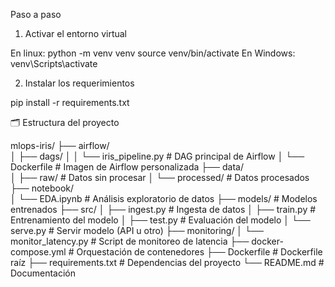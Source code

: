 Paso a paso
1. Activar el entorno virtual


En linux:
python -m venv venv
source venv/bin/activate
En Windows:
venv\Scripts\activate

2. Instalar los requerimientos

pip install -r requirements.txt


🗂️ Estructura del proyecto

mlops-iris/
├── airflow/                
│   ├── dags/
│   │   └── iris_pipeline.py       # DAG principal de Airflow
│   └── Dockerfile                 # Imagen de Airflow personalizada
├── data/                   
│   ├── raw/                      # Datos sin procesar
│   └── processed/                # Datos procesados
├── notebook/   
│   └── EDA.ipynb                 # Análisis exploratorio de datos
├── models/                       # Modelos entrenados
├── src/
│   ├── ingest.py                 # Ingesta de datos
│   ├── train.py                  # Entrenamiento del modelo
│   ├── test.py                   # Evaluación del modelo
│   └── serve.py                  # Servir modelo (API u otro)
├── monitoring/
│   └── monitor_latency.py        # Script de monitoreo de latencia
├── docker-compose.yml            # Orquestación de contenedores
├── Dockerfile                    # Dockerfile raíz
├── requirements.txt              # Dependencias del proyecto
└── README.md                     # Documentación